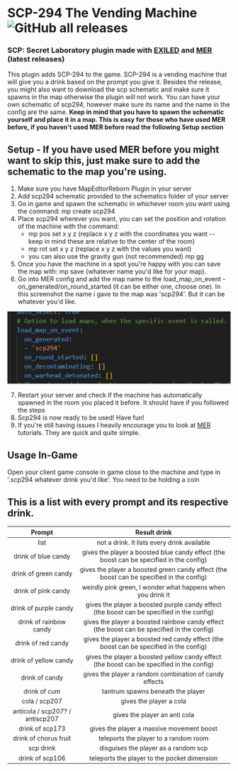 # SCP-294 The Vending Machine ![GitHub all releases](https://img.shields.io/github/downloads/batatas-fritas/scp-294/total)
### SCP: Secret Laboratory plugin made with [EXILED](https://github.com/Exiled-Team/EXILED) and [MER](https://github.com/Michal78900/MapEditorReborn) (latest releases)
This plugin adds SCP-294 to the game. SCP-294 is a vending machine that will give you a drink based on the prompt you give it.
Besides the release, you might also want to download the scp schematic and make sure it spawns in the map otherwise the plugin will not work.
You can have your own schematic of scp294, however make sure its name and the name in the config are the same.
**Keep in mind that you have to spawn the schematic yourself and place it in a map. This is easy for those who have used MER before, if you haven't used MER before read the following Setup section**
## Setup - If you have used MER before you might want to skip this, just make sure to add the schematic to the map you're using.
1. Make sure you have MapEditorReborn Plugin in your server
2. Add scp294 schematic provided to the schematics folder of your server
3. Go in game and spawn the schematic in whichever room you want using the command: mp create scp294
4. Place scp294 wherever you want, you can set the position and rotation of the machine with the command:
    - mp pos set x y z (replace x  y z with the coordinates you want -- keep in mind these are relative to the center of the room)
    - mp rot set x y z (replace x y z with the values you want)
    - you can also use the gravity gun (not recommended) mp gg
5. Once you have the machine in a spot you're happy with you can save the map with: mp save {whatever name you'd like for your map}.
6. Go into MER config and add the map name to the load_map_on_event - on_generated/on_round_started (it can be either one, choose one).
In this screenshot the name i gave to the map was 'scp294'. But it can be whatever you'd like.

![alt text](https://github.com/batatas-fritas/scp-294/blob/dev/scp-294/Assets/MERconfig_example.png)

7. Restart your server and check if the machine has automatically spawned in the room you placed it before. It should have if you followed the steps
8. Scp294 is now ready to be used! Have fun!
9. If you're still having issues I heavily encourage you to look at [MER](https://github.com/Michal78900/MapEditorReborn) tutorials. They are quick and quite simple.
## Usage In-Game
Open your client game console in game close to the machine and type in '.scp294 whatever drink you'd like'. You need to be holding a coin
## This is a list with every prompt and its respective drink.
| Prompt   |  Result drink  |
| :------: | :------------: |
| list | not a drink. It lists every drink available |
| drink of blue candy | gives the player a boosted blue candy effect (the boost can be specified in the config) |
| drink of green candy | gives the player a boosted green candy effect (the boost can be specified in the config) | 
| drink of pink candy | weirdly pink green, I wonder what happens when you drink it |
| drink of purple candy | gives the player a boosted purple candy effect (the boost can be specified in the config) |
| drink of rainbow candy | gives the player a boosted rainbow candy effect (the boost can be specified in the config) |
| drink of red candy | gives the player a boosted red candy effect (the boost can be specified in the config) |
| drink of yellow candy | gives the player a boosted yellow candy effect (the boost can be specified in the config) |
| drink of candy | gives the player a random combination of candy effects |
| drink of cum | tantrum spawns beneath the player |
| cola / scp207 | gives the player a cola |
| anticola / scp207? / antiscp207 | gives the player an anti cola |
| drink of scp173 | gives the player a massive movement boost |
| drink of chorus fruit | teleports the player to a random room |
| scp drink | disguises the player as a random scp |
| drink of scp106 | teleports the player to the pocket dimension |


